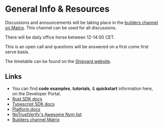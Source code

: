 # General Info & Resources 
Discussions and announcements will be taking place in the [builders channel on Matrix](https://matrix.to/#/#shipyardbuilders:nymtech.chat). This channel can be used for all discussions. 

There will be daily office horse between 12-14:00 CET. 

This is an open call and questions will be answered on a first come first serve basis. 

The timetable can be found on the [Shipyard website](https://nymtech.net/learn/shipyard). 

## Links 
- You can find **code examples**, **tutorials**, & **quickstart** information here, on the Developer Portal. 
- [Rust SDK docs](https://nymtech.net/docs/sdk/rust.html)
- [Typescript SDK docs](https://sdk.nymtech.net)
- [Platform docs](https://nymtech.net/docs)
- [NoTrustVerify's Awesome Nym list](https://github.com/notrustverify/awesome-nym)
- [Builders channel Matrix](https://matrix.to/#/#shipyardbuilders:nymtech.chat)
